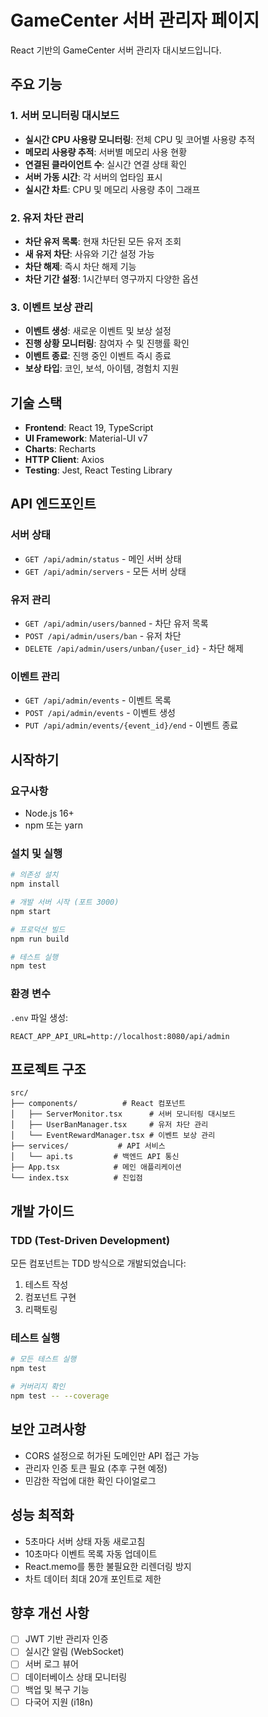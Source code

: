 # GameCenter 서버 관리자 페이지

React 기반의 GameCenter 서버 관리자 대시보드입니다.

## 주요 기능

### 1. 서버 모니터링 대시보드
- **실시간 CPU 사용량 모니터링**: 전체 CPU 및 코어별 사용량 추적
- **메모리 사용량 추적**: 서버별 메모리 사용 현황
- **연결된 클라이언트 수**: 실시간 연결 상태 확인
- **서버 가동 시간**: 각 서버의 업타임 표시
- **실시간 차트**: CPU 및 메모리 사용량 추이 그래프

### 2. 유저 차단 관리
- **차단 유저 목록**: 현재 차단된 모든 유저 조회
- **새 유저 차단**: 사유와 기간 설정 가능
- **차단 해제**: 즉시 차단 해제 기능
- **차단 기간 설정**: 1시간부터 영구까지 다양한 옵션

### 3. 이벤트 보상 관리
- **이벤트 생성**: 새로운 이벤트 및 보상 설정
- **진행 상황 모니터링**: 참여자 수 및 진행률 확인
- **이벤트 종료**: 진행 중인 이벤트 즉시 종료
- **보상 타입**: 코인, 보석, 아이템, 경험치 지원

## 기술 스택

- **Frontend**: React 19, TypeScript
- **UI Framework**: Material-UI v7
- **Charts**: Recharts
- **HTTP Client**: Axios
- **Testing**: Jest, React Testing Library

## API 엔드포인트

### 서버 상태
- `GET /api/admin/status` - 메인 서버 상태
- `GET /api/admin/servers` - 모든 서버 상태

### 유저 관리
- `GET /api/admin/users/banned` - 차단 유저 목록
- `POST /api/admin/users/ban` - 유저 차단
- `DELETE /api/admin/users/unban/{user_id}` - 차단 해제

### 이벤트 관리
- `GET /api/admin/events` - 이벤트 목록
- `POST /api/admin/events` - 이벤트 생성
- `PUT /api/admin/events/{event_id}/end` - 이벤트 종료

## 시작하기

### 요구사항
- Node.js 16+
- npm 또는 yarn

### 설치 및 실행

```bash
# 의존성 설치
npm install

# 개발 서버 시작 (포트 3000)
npm start

# 프로덕션 빌드
npm run build

# 테스트 실행
npm test
```

### 환경 변수

`.env` 파일 생성:
```env
REACT_APP_API_URL=http://localhost:8080/api/admin
```

## 프로젝트 구조

```
src/
├── components/          # React 컴포넌트
│   ├── ServerMonitor.tsx      # 서버 모니터링 대시보드
│   ├── UserBanManager.tsx     # 유저 차단 관리
│   └── EventRewardManager.tsx # 이벤트 보상 관리
├── services/           # API 서비스
│   └── api.ts         # 백엔드 API 통신
├── App.tsx            # 메인 애플리케이션
└── index.tsx          # 진입점
```

## 개발 가이드

### TDD (Test-Driven Development)
모든 컴포넌트는 TDD 방식으로 개발되었습니다:
1. 테스트 작성
2. 컴포넌트 구현
3. 리팩토링

### 테스트 실행
```bash
# 모든 테스트 실행
npm test

# 커버리지 확인
npm test -- --coverage
```

## 보안 고려사항

- CORS 설정으로 허가된 도메인만 API 접근 가능
- 관리자 인증 토큰 필요 (추후 구현 예정)
- 민감한 작업에 대한 확인 다이얼로그

## 성능 최적화

- 5초마다 서버 상태 자동 새로고침
- 10초마다 이벤트 목록 자동 업데이트
- React.memo를 통한 불필요한 리렌더링 방지
- 차트 데이터 최대 20개 포인트로 제한

## 향후 개선 사항

- [ ] JWT 기반 관리자 인증
- [ ] 실시간 알림 (WebSocket)
- [ ] 서버 로그 뷰어
- [ ] 데이터베이스 상태 모니터링
- [ ] 백업 및 복구 기능
- [ ] 다국어 지원 (i18n)
